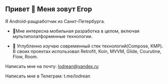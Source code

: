 ## Привет 👋 Меня зовут Егор

Я Android-ращработчик из Санкт-Петербурга.

- 🔭Мне интересна мобильная разработка в целом, включая мультиполатформенные технологии.

- 🌱 Углубленно изучаю современный стек технологий(Compose, KMP). В своих проектах использовал Retrofit, Koin, MVVM, Glide, Courutine, Flow, Room.
  
Написать мне на почту: lodrean@yandex.ru

Написать мне в Телеграм: t.me/lodrean


<!--
**lodrean/Lodrean** is a ✨ _special_ ✨ repository because its `README.md` (this file) appears on your GitHub profile.

Here are some ideas to get you started:

- 🔭 I’m currently working on ...
- 🌱 I’m currently learning ...
- 👯 I’m looking to collaborate on ...
- 🤔 I’m looking for help with ...
- 💬 Ask me about ...
- 📫 How to reach me: ...
- 😄 Pronouns: ...
- ⚡ Fun fact: ...
-->
